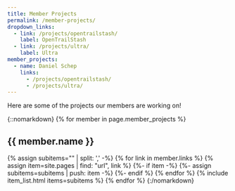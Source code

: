 ```yaml
---
title: Member Projects
permalink: /member-projects/
dropdown_links:
  - link: /projects/opentrailstash/
    label: OpenTrailStash
  - link: /projects/ultra/
    label: Ultra
member_projects:
  - name: Daniel Schep
    links:
      - /projects/opentrailstash/
      - /projects/ultra/
---
```

Here are some of the projects our members are working on!

{::nomarkdown}
{% for member in page.member_projects %}
  <h2>{{ member.name }}</h2>
  {% assign subitems="" | split: ',' -%}
  {% for link in member.links %}
    {% assign item=site.pages | find: "url", link %}
    {%- if item -%}
      {%- assign subitems=subitems | push: item -%}
    {%- endif %}
  {% endfor %}
  {% include item_list.html items=subitems %}
{% endfor %}
{:/nomarkdown}
